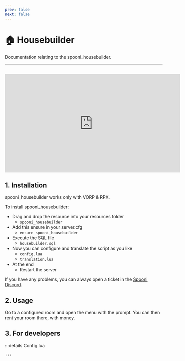 ```yaml
---
prev: false
next: false
---
```


# 🏠 Housebuilder
Documentation relating to the spooni_housebuilder.

___
<br>
<iframe width="560" height="315" src="https://www.youtube.com/embed/link" frameborder="0" allow="accelerometer; autoplay; clipboard-write; encrypted-media; gyroscope; picture-in-picture; web-share" allowfullscreen></iframe>

## 1. Installation
spooni_housebuilder works only with VORP & RPX. 

To install spooni_housebuilder:
- Drag and drop the resource into your resources folder
  - `spooni_housebuilder`
- Add this ensure in your server.cfg
  - `ensure spooni_housebuilder`
- Execute the SQL file
  - `housebuilder.sql`
- Now you can configure and translate the script as you like
  - `config.lua`
  - `translation.lua`
- At the end
  - Restart the server

If you have any problems, you can always open a ticket in the [Spooni Discord](https://discord.gg/spooni).

## 2. Usage
Go to a configured room and open the menu with the prompt. You can then rent your room there, with money.

## 3. For developers

:::details Config.lua
```lua
:::
